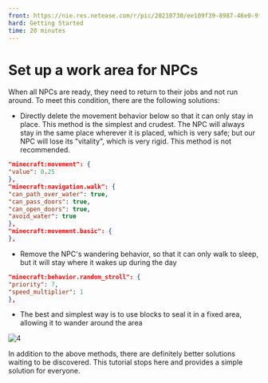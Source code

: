 ```yaml
--- 
front: https://nie.res.netease.com/r/pic/20210730/ee109f39-8987-46e0-9fe7-40ebb23060fa.png 
hard: Getting Started 
time: 20 minutes 
--- 
```

# Set up a work area for NPCs 
When all NPCs are ready, they need to return to their jobs and not run around. To meet this condition, there are the following solutions: 
- Directly delete the movement behavior below so that it can only stay in place. This method is the simplest and crudest. The NPC will always stay in the same place wherever it is placed, which is very safe; but our NPC will lose its "vitality", which is very rigid. This method is not recommended. 

```json 
"minecraft:movement": { 
"value": 0.25 
}, 
"minecraft:navigation.walk": { 
"can_path_over_water": true, 
"can_pass_doors": true, 
"can_open_doors": true, 
"avoid_water": true 
}, 
"minecraft:movement.basic": { 
}, 
``` 

- Remove the NPC's wandering behavior, so that it can only walk to sleep, but it will stay where it wakes up during the day 

```json 
"minecraft:behavior.random_stroll": { 
"priority": 7, 
"speed_multiplier": 1 
}, 
``` 

- The best and simplest way is to use blocks to seal it in a fixed area, allowing it to wander around the area 

![4](./images/7.gif) 

In addition to the above methods, there are definitely better solutions waiting to be discovered. This tutorial stops here and provides a simple solution for everyone. 

